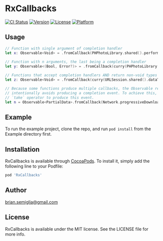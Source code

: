 # RxCallbacks

[![CI Status](https://img.shields.io/travis/brian.semiglia@gmail.com/RxCallbacks.svg?style=flat)](https://travis-ci.org/brian.semiglia@gmail.com/RxCallbacks)
[![Version](https://img.shields.io/cocoapods/v/RxCallbacks.svg?style=flat)](https://cocoapods.org/pods/RxCallbacks)
[![License](https://img.shields.io/cocoapods/l/RxCallbacks.svg?style=flat)](https://cocoapods.org/pods/RxCallbacks)
[![Platform](https://img.shields.io/cocoapods/p/RxCallbacks.svg?style=flat)](https://cocoapods.org/pods/RxCallbacks)

## Usage

```swift
// Function with single argument of completion handler
let x: Observable<Void> = .fromCallback(PHPhotoLibrary.shared().performChangesAndWait)
    
// Function with n arguments, the last being a completion handler
let y: Observable<(Bool, Error?)> = .fromCallback(curry(PHPhotoLibrary.shared().performChanges)({ /* changes */ }))

// Functions that accept completion handlers AND return non-void types aren't compatible ❌
let z: Observable<Void> = .fromCallback(curry(URLSession.shared().dataTask)(URL(string: "")!))

// Because some functions produce multiple callbacks, the Observable returned by `.fromCallback`
// intentionally avoids producing a completion event. To achieve this, the caller may use the 
// `take` operator to produce this event.
let n = Observable<PartialData>.fromCallback(Network.progressiveDownload).take(3)
```

## Example

To run the example project, clone the repo, and run `pod install` from the Example directory first.

## Installation

RxCallbacks is available through [CocoaPods](https://cocoapods.org). To install
it, simply add the following line to your Podfile:

```ruby
pod 'RxCallbacks'
```

## Author

brian.semiglia@gmail.com

## License

RxCallbacks is available under the MIT license. See the LICENSE file for more info.
